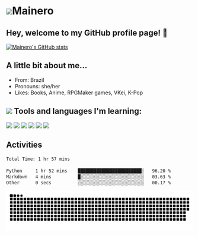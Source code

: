 # <img src=http://3.bp.blogspot.com/-pVKRqAPykps/UlQqL1a5OfI/AAAAAAAAZkU/9HRBxynldTo/s1600/killua.gif width="60"/>Mainero 
## Hey, welcome to my GitHub profile page! 👋
[![Mainero's GitHub stats](https://github-readme-stats.vercel.app/api?username=lauramainero&show_icons=true&theme=algolia&bg_color=00000000&hide=prs,contribs)](https://github.com/lauramainero/github-readme-stats)

## A little bit about me...

- From: Brazil
- Pronouns: she/her
- Likes: Books, Anime, RPGMaker games, VKei, K-Pop

## <img src=http://4.bp.blogspot.com/-WBWwbq9cItQ/UlQpXglOkXI/AAAAAAAAZhU/MPzDSpAtpzk/s1600/Killuas.gif width="60"/> Tools and languages I'm learning:

<img src="https://img.shields.io/badge/Git-E34F26?style=for-the-badge&logo=git&logoColor=white"/> <img src="https://img.shields.io/badge/Python-14354C?style=for-the-badge&logo=python&logoColor=white"/> <img src="https://img.shields.io/badge/Microsoft_Excel-217346?style=for-the-badge&logo=microsoft-excel&logoColor=white"/> <img src="https://img.shields.io/badge/Markdown-000000?style=for-the-badge&logo=markdown&logoColor=white"/> <img src="https://img.shields.io/badge/Latex-048484?style=for-the-badge&logo=latex&logoColor=white"/> <img src="https://img.shields.io/badge/Obsidian-644cc4?style=for-the-badge&logo=obsidian&logoColor=white"/>

## Activities
 
<!--START_SECTION:waka-->

```text
Total Time: 1 hr 57 mins

Python     1 hr 52 mins    ████████████████████████░   96.20 %
Markdown   4 mins          █░░░░░░░░░░░░░░░░░░░░░░░░   03.63 %
Other      0 secs          ░░░░░░░░░░░░░░░░░░░░░░░░░   00.17 %
```

<!--END_SECTION:waka-->
 
![Snake animation](https://github.com/lauramainero/lauramainero/blob/output/github-contribution-grid-snake.svg)
